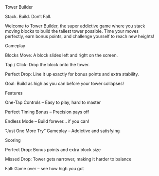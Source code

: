 Tower Builder

Stack. Build. Don’t Fall.

Welcome to Tower Builder, the super addictive game where you stack moving blocks to build the tallest tower possible. Time your moves perfectly, earn bonus points, and challenge yourself to reach new heights!

Gameplay

Blocks Move: A block slides left and right on the screen.

Tap / Click: Drop the block onto the tower.

Perfect Drop: Line it up exactly for bonus points and extra stability.

Goal: Build as high as you can before your tower collapses!

Features

One-Tap Controls – Easy to play, hard to master

Perfect Timing Bonus – Precision pays off

Endless Mode – Build forever... if you can!

“Just One More Try” Gameplay – Addictive and satisfying

Scoring

Perfect Drop: Bonus points and extra block size

Missed Drop: Tower gets narrower, making it harder to balance

Fall: Game over – see how high you got
